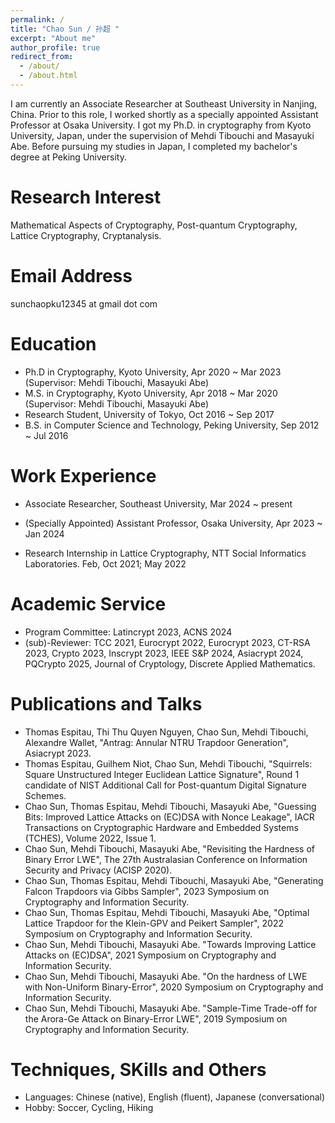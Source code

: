 ```yaml
---
permalink: /
title: "Chao Sun / 孙超 "
excerpt: "About me"
author_profile: true
redirect_from: 
  - /about/
  - /about.html
---
```

I am currently an Associate Researcher at Southeast University in Nanjing, China. Prior to this role, I worked shortly as a specially appointed Assistant Professor at Osaka University. I got my Ph.D. in cryptography from Kyoto University, Japan, under the supervision of Mehdi Tibouchi and Masayuki Abe. Before pursuing my studies in Japan, I completed my bachelor's degree at Peking University.


Research Interest
======
 Mathematical Aspects of Cryptography, Post-quantum Cryptography, Lattice Cryptography, Cryptanalysis.
 
Email Address
======
 sunchaopku12345 at gmail dot com

Education
======
* Ph.D in Cryptography, Kyoto University, Apr 2020 ~ Mar 2023 (Supervisor: Mehdi Tibouchi, Masayuki Abe)
* M.S. in Cryptography, Kyoto University, Apr 2018 ~ Mar 2020 (Supervisor: Mehdi Tibouchi, Masayuki Abe)
* Research Student, University of Tokyo, Oct 2016 ~ Sep 2017
* B.S. in Computer Science and Technology, Peking University, Sep 2012 ~ Jul 2016


Work Experience
======
* Associate Researcher, Southeast University, Mar 2024 ~ present

* (Specially Appointed) Assistant Professor, Osaka University, Apr 2023 ~ Jan 2024


* Research Internship in Lattice Cryptography, NTT Social Informatics Laboratories.  Feb, Oct 2021; May 2022

Academic Service
======
* Program Committee: Latincrypt 2023, ACNS 2024
* (sub)-Reviewer: TCC 2021, Eurocrypt 2022, Eurocrypt 2023, CT-RSA 2023, Crypto 2023, Inscrypt 2023, IEEE S&P 2024, Asiacrypt 2024, PQCrypto 2025, Journal of Cryptology, Discrete Applied Mathematics.

Publications and Talks
======
* Thomas Espitau, Thi Thu Quyen Nguyen, Chao Sun, Mehdi Tibouchi, Alexandre Wallet, "Antrag: Annular NTRU Trapdoor Generation", Asiacrypt 2023.
* Thomas Espitau, Guilhem Niot, Chao Sun, Mehdi Tibouchi, "Squirrels: Square Unstructured Integer Euclidean Lattice Signature", Round 1 candidate of NIST Additional Call for Post-quantum Digital Signature Schemes.
* Chao Sun, Thomas Espitau, Mehdi Tibouchi,  Masayuki Abe, "Guessing Bits: Improved Lattice Attacks on (EC)DSA with Nonce Leakage", IACR Transactions on Cryptographic Hardware and Embedded Systems (TCHES), Volume 2022, Issue 1.
* Chao Sun, Mehdi Tibouchi, Masayuki Abe, "Revisiting the Hardness of Binary Error LWE", The 27th Australasian Conference on Information Security and Privacy (ACISP 2020).
* Chao Sun, Thomas Espitau, Mehdi Tibouchi, Masayuki Abe, "Generating Falcon Trapdoors via Gibbs Sampler", 2023 Symposium on Cryptography and Information Security.
* Chao Sun, Thomas Espitau, Mehdi Tibouchi, Masayuki Abe, "Optimal Lattice Trapdoor for the Klein-GPV and Peikert Sampler", 2022 Symposium on Cryptography and Information Security.
* Chao Sun, Mehdi Tibouchi, Masayuki Abe. "Towards Improving Lattice Attacks on (EC)DSA", 2021 Symposium on Cryptography and Information Security.
* Chao Sun, Mehdi Tibouchi, Masayuki Abe. "On the hardness of LWE with Non-Uniform Binary-Error", 2020 Symposium on Cryptography and Information Security.
* Chao Sun, Mehdi Tibouchi, Masayuki Abe. "Sample-Time Trade-off for the Arora-Ge Attack on Binary-Error LWE", 2019 Symposium on Cryptography and Information Security.

Techniques, SKills and Others
======
* Languages:  Chinese (native), English (fluent), Japanese (conversational)
* Hobby: Soccer, Cycling, Hiking


